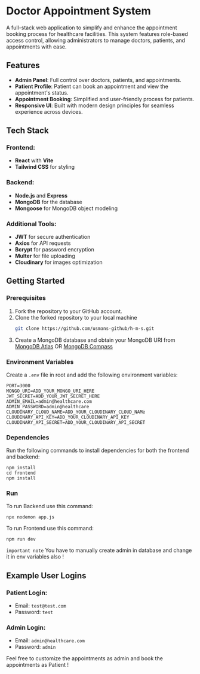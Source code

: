 # Doctor Appointment System

A full-stack web application to simplify and enhance the appointment booking process for healthcare facilities. This system features role-based access control, allowing administrators to manage doctors, patients, and appointments with ease.

## Features

- **Admin Panel**: Full control over doctors, patients, and appointments.
- **Patient Profile**: Patient can book an appointment and view the appointment's status.
- **Appointment Booking**: Simplified and user-friendly process for patients.
- **Responsive UI**: Built with modern design principles for seamless experience across devices.

## Tech Stack

### Frontend:
- **React** with **Vite**
- **Tailwind CSS** for styling

### Backend:
- **Node.js** and **Express**
- **MongoDB** for the database
- **Mongoose** for MongoDB object modeling

### Additional Tools:
- **JWT** for secure authentication
- **Axios** for API requests
- **Bcrypt** for password encryption
- **Multer** for file uploading 
- **Cloudinary** for images optimization

## Getting Started

### Prerequisites


1. Fork the repository to your GitHub account.
2. Clone the forked repository to your local machine
   ```bash
   git clone https://github.com/usmans-github/h-m-s.git
3. Create a MongoDB database and obtain your MongoDB URI from [MongoDB Atlas](https://www.mongodb.com/cloud/atlas) OR [MongoDB Compass](https://www.mongodb.com/products/tools/compass)

### Environment Variables

Create a ``.env`` file in root  and add the following environment variables:

```
PORT=3000
MONGO_URI=ADD_YOUR_MONGO_URI_HERE 
JWT_SECRET=ADD_YOUR_JWT_SECRET_HERE 
ADMIN_EMAIL=admin@healthcare.com
ADMIN_PASSWORD=admin@healthcare
CLOUDINARY_CLOUD_NAME=ADD_YOUR_CLOUDINARY_CLOUD_NAMe
CLOUDINARY_API_KEY=ADD_YOUR_CLOUDINARY_API_KEY
CLOUDINARY_API_SECRET=ADD_YOUR_CLOUDINARY_API_SECRET
```
### Dependencies

Run the following commands to install dependencies for both the frontend and backend:

```
npm install
cd frontend
npm install
```

### Run
To run Backend use this command:
```
npx nodemon app.js
```
To run Frontend use this command:
```
npm run dev
```

``important note`` You have to manually create admin in database and change it in env variables also !

## Example User Logins

### Patient Login:

- Email:  ``test@test.com``
- Password:  ``test``
### Admin Login:

- Email:  ``admin@healthcare.com``
- Password:  ``admin``


Feel free to customize the appointments as admin and book the appointments as Patient !
